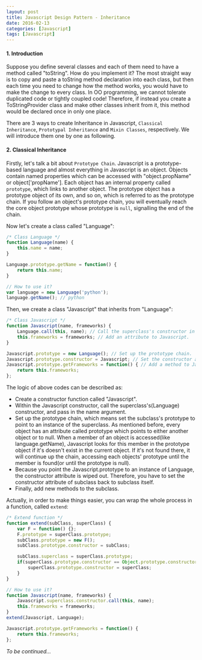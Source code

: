 ```yaml
---
layout: post
title: Javascript Design Pattern - Inheritance
date: 2016-02-13
categories: [Javascript]
tags: [Javascript]
---
```


#### 1. Introduction

Suppose you define several classes and each of them need to have a method called "toString". How do you implement it? The most straight way is to copy and paste a toString method declaration into each class, but then each time you need to change how the method works, you would have to make the change to every class. In OO programming, we cannot tolerate duplicated code or tightly coupled code! Therefore, if instead you create a ToStringProvider class and make other classes inherit from it, this method would be declared once in only one place.

There are 3 ways to create Inheritance in Javascript, `Classical Inheritance`, `Prototypal Inheritance` and `Mixin Classes`, respectively. We will introduce them one by one as following.

#### 2. Classical Inheritance

Firstly, let's talk a bit about `Prototype Chain`. Javascript is a prototype-based language and almost everything in Javascript is an object. Objects contain named properties which can be accessed with "object.propName" or object['propName']. Each object has an internal property called `prototype`, which links to another object. The prototype object has a prototype object of its own, and so on, which is referred to as the prototype chain. If you follow an object's prototype chain, you will eventually reach the core object prototype whose prototype is `null`, signalling the end of the chain. 

Now let's create a class called "Language":

```javascript
/* Class Language */
function Language(name) {
    this.name = name;
}

Language.prototype.getName = function() {
    return this.name;
}

// How to use it?
var language = new Language('python');
language.getName(); // python
```

Then, we create a class "Javascript" that inherits from "Language":

```javascript
/* Class Javascript */
function Javascript(name, frameworks) {
    Language.call(this, name); // Call the superclass's constructor in the scope of this.
    this.frameworks = frameworks; // Add an attribute to Javascript.
}

Javascript.prototype = new Language(); // Set up the prototype chain.
Javascript.prototype.constructor = Javascript; // Set the constructor attribute to Javascript.
Javascript.prototype.getFrameworks = function() { // Add a method to Javascript.
    return this.frameworks;
};
```

The logic of above codes can be described as:

- Create a constructor function called "Javascript".
- Within the Javascript constructor, call the superclass's(Language) constructor, and pass in the name argument. 
- Set up the prototype chain, which means set the subclass's prototype to point to an instance of the superclass. As mentioned before, every object has an attribute called prototype which points to either another object or to null. When a member of an object is accessed(like language.getName), Javascript looks for this member in the prototype object if it's doesn't exist in the current object. If it's not found there, it will continue up the chain, accessing each objects' prototype until the member is found(or until the prototype is null).
- Because you point the Javascript.prototype to an instance of Language, the constructor attribute is wiped out. Therefore, you have to set the constructor attribute of subclass back to subclass itself.
- Finally, add new methods to the subclass.

Actually, in order to make things easier, you can wrap the whole process in a function, called `extend`:

```javascript
/* Extend function */
function extend(subClass, superClass) {
    var F = function() {};
    F.prototype = superClass.prototype;
    subClass.prototype = new F();
    subClass.prototype.constructor = subClass;

    subClass.superclass = superClass.prototype;
    if(superClass.prototype.constructor == Object.prototype.constructor) {
        superClass.prototype.constructor = superClass;
    }
}

// How to use it?
function Javascript(name, frameworks) {
    Javascript.superclass.constructor.call(this, name);
    this.frameworks = frameworks;
}
extend(Javascript, Language);

Javascript.prototype.getFrameworks = function() {
    return this.frameworks;
};
```


*To be continued...*











